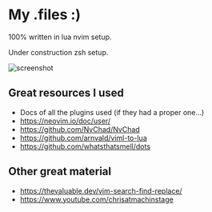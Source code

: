# My .files :)
100% written in lua  nvim setup.

Under construction zsh setup.

![screenshot](images/ss01.png)

## Great resources I used
- Docs of all the plugins used (if they had a proper one…)
- https://neovim.io/doc/user/
- https://github.com/NvChad/NvChad
- https://github.com/arnvald/viml-to-lua
- https://github.com/whatsthatsmell/dots

## Other great material
- https://thevaluable.dev/vim-search-find-replace/ 
- https://www.youtube.com/chrisatmachinstage
